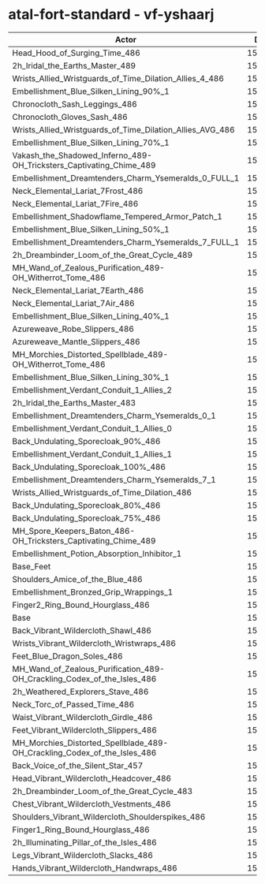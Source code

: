 # atal-fort-standard - vf-yshaarj
| Actor | DPS | Increase |
|---|:---:|:---:|
|Head_Hood_of_Surging_Time_486|155338|1.83%|
|2h_Iridal_the_Earths_Master_489|155292|1.80%|
|Wrists_Allied_Wristguards_of_Time_Dilation_Allies_4_486|155207|1.75%|
|Embellishment_Blue_Silken_Lining_90%_1|155042|1.64%|
|Chronocloth_Sash_Leggings_486|154850|1.51%|
|Chronocloth_Gloves_Sash_486|154758|1.45%|
|Wrists_Allied_Wristguards_of_Time_Dilation_Allies_AVG_486|154703|1.42%|
|Embellishment_Blue_Silken_Lining_70%_1|154522|1.30%|
|Vakash_the_Shadowed_Inferno_489-OH_Tricksters_Captivating_Chime_489|154480|1.27%|
|Embellishment_Dreamtenders_Charm_Ysemeralds_0_FULL_1|154201|1.09%|
|Neck_Elemental_Lariat_7Frost_486|154177|1.07%|
|Neck_Elemental_Lariat_7Fire_486|154173|1.07%|
|Embellishment_Shadowflame_Tempered_Armor_Patch_1|154031|0.98%|
|Embellishment_Blue_Silken_Lining_50%_1|153998|0.96%|
|Embellishment_Dreamtenders_Charm_Ysemeralds_7_FULL_1|153973|0.94%|
|2h_Dreambinder_Loom_of_the_Great_Cycle_489|153851|0.86%|
|MH_Wand_of_Zealous_Purification_489-OH_Witherrot_Tome_486|153843|0.85%|
|Neck_Elemental_Lariat_7Earth_486|153740|0.79%|
|Neck_Elemental_Lariat_7Air_486|153726|0.78%|
|Embellishment_Blue_Silken_Lining_40%_1|153681|0.75%|
|Azureweave_Robe_Slippers_486|153658|0.73%|
|Azureweave_Mantle_Slippers_486|153541|0.66%|
|MH_Morchies_Distorted_Spellblade_489-OH_Witherrot_Tome_486|153520|0.64%|
|Embellishment_Blue_Silken_Lining_30%_1|153500|0.63%|
|Embellishment_Verdant_Conduit_1_Allies_2|153447|0.59%|
|2h_Iridal_the_Earths_Master_483|153340|0.52%|
|Embellishment_Dreamtenders_Charm_Ysemeralds_0_1|153301|0.50%|
|Embellishment_Verdant_Conduit_1_Allies_0|153299|0.50%|
|Back_Undulating_Sporecloak_90%_486|153286|0.49%|
|Embellishment_Verdant_Conduit_1_Allies_1|153283|0.49%|
|Back_Undulating_Sporecloak_100%_486|153247|0.46%|
|Embellishment_Dreamtenders_Charm_Ysemeralds_7_1|153247|0.46%|
|Wrists_Allied_Wristguards_of_Time_Dilation_486|153200|0.43%|
|Back_Undulating_Sporecloak_80%_486|153125|0.38%|
|Back_Undulating_Sporecloak_75%_486|153056|0.34%|
|MH_Spore_Keepers_Baton_486-OH_Tricksters_Captivating_Chime_489|152920|0.25%|
|Embellishment_Potion_Absorption_Inhibitor_1|152900|0.24%|
|Base_Feet|152745|0.13%|
|Shoulders_Amice_of_the_Blue_486|152692|0.10%|
|Embellishment_Bronzed_Grip_Wrappings_1|152596|0.04%|
|Finger2_Ring_Bound_Hourglass_486|152595|0.04%|
|Base|152541|0.00%|
|Back_Vibrant_Wildercloth_Shawl_486|152532|-0.01%|
|Wrists_Vibrant_Wildercloth_Wristwraps_486|152492|-0.03%|
|Feet_Blue_Dragon_Soles_486|152338|-0.13%|
|MH_Wand_of_Zealous_Purification_489-OH_Crackling_Codex_of_the_Isles_486|152336|-0.13%|
|2h_Weathered_Explorers_Stave_486|152325|-0.14%|
|Neck_Torc_of_Passed_Time_486|152317|-0.15%|
|Waist_Vibrant_Wildercloth_Girdle_486|152313|-0.15%|
|Feet_Vibrant_Wildercloth_Slippers_486|152240|-0.20%|
|MH_Morchies_Distorted_Spellblade_489-OH_Crackling_Codex_of_the_Isles_486|152114|-0.28%|
|Back_Voice_of_the_Silent_Star_457|152044|-0.33%|
|Head_Vibrant_Wildercloth_Headcover_486|152030|-0.33%|
|2h_Dreambinder_Loom_of_the_Great_Cycle_483|151972|-0.37%|
|Chest_Vibrant_Wildercloth_Vestments_486|151964|-0.38%|
|Shoulders_Vibrant_Wildercloth_Shoulderspikes_486|151719|-0.54%|
|Finger1_Ring_Bound_Hourglass_486|151676|-0.57%|
|2h_Illuminating_Pillar_of_the_Isles_486|151628|-0.60%|
|Legs_Vibrant_Wildercloth_Slacks_486|151412|-0.74%|
|Hands_Vibrant_Wildercloth_Handwraps_486|151145|-0.92%|
